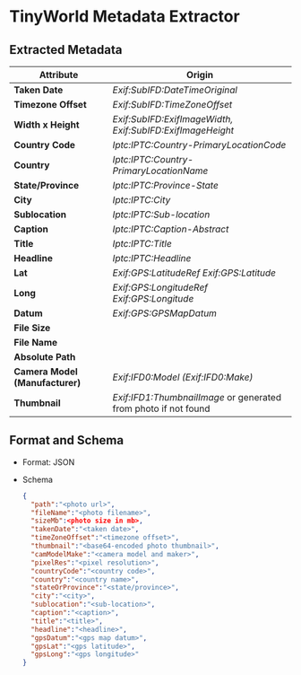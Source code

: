 # TinyWorld Metadata Extractor

## Extracted Metadata

| Attribute | Origin |
|-----------|--------|
| **Taken Date** | *Exif:SubIFD:DateTimeOriginal* |
| **Timezone Offset** | *Exif:SubIFD:TimeZoneOffset* |
| **Width x Height** | *Exif:SubIFD:ExifImageWidth, Exif:SubIFD:ExifImageHeight* |
| **Country Code** | *Iptc:IPTC:Country-PrimaryLocationCode* |
| **Country** | *Iptc:IPTC:Country-PrimaryLocationName* |
| **State/Province** | *Iptc:IPTC:Province-State* |
| **City** | *Iptc:IPTC:City* |
| **Sublocation** | *Iptc:IPTC:Sub-location* |
| **Caption** | *Iptc:IPTC:Caption-Abstract* |
| **Title** | *Iptc:IPTC:Title* |
| **Headline** | *Iptc:IPTC:Headline* |
| **Lat** | *Exif:GPS:LatitudeRef Exif:GPS:Latitude* |
| **Long** | *Exif:GPS:LongitudeRef Exif:GPS:Longitude* |
| **Datum** | *Exif:GPS:GPSMapDatum* |
| **File Size** | |
| **File Name** | |
| **Absolute Path** | |
| **Camera Model (Manufacturer)** | *Exif:IFD0:Model (Exif:IFD0:Make)* |
| **Thumbnail** | *Exif:IFD1:ThumbnailImage* or generated from photo if not found |

## Format and Schema

- Format: JSON
- Schema
  
  ```json
  {
    "path":"<photo url>",
    "fileName":"<photo filename>",
    "sizeMb":<photo size in mb>,
    "takenDate":"<taken date>",
    "timeZoneOffset":"<timezone offset>",
    "thumbnail":"<base64-encoded photo thumbnail>",
    "camModelMake":"<camera model and maker>",
    "pixelRes":"<pixel resolution>",
    "countryCode":"<country code>",
    "country":"<country name>",
    "stateOrProvince":"<state/province>",
    "city":"<city>",
    "sublocation":"<sub-location>",
    "caption":"<caption>",
    "title":"<title>",
    "headline":"<headline>",
    "gpsDatum":"<gps map datum>",
    "gpsLat":"<gps latitude>",
    "gpsLong":"<gps longitude>"
  }
  ```
